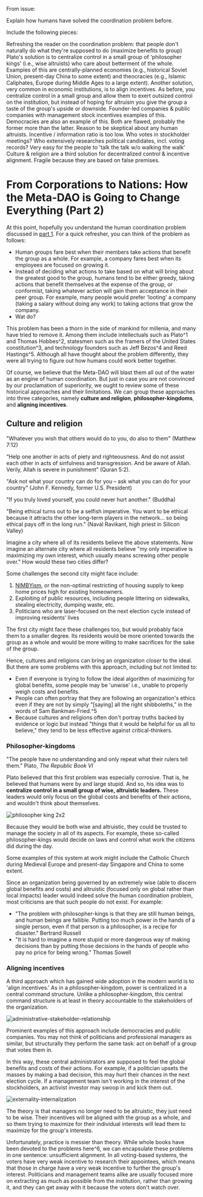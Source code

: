 From issue:

Explain how humans have solved the coordination problem before.

Include the following pieces:

Refreshing the reader on the coordination problem: that people don't naturally do what they're supposed to do (maximize benefits to group)
Plato's solution is to centralize control in a small group of 'philosopher kings' (i.e., wise altruists) who care about betterment of the whole. Examples of this are centrally-planned economies (e.g., historical Soviet Union, present-day China to some extent) and theocracies (e.g., Islamic Caliphates, Europe during Middle Ages to a large extent).
Another solution, very common in economic institutions, is to align incentives. As before, you centralize control in a small group and allow them to exert outsized control on the institution, but instead of hoping for altruism you give the group a taste of the group's upside or downside. Founder-led companies & public companies with management stock incentives examples of this. Democracies are also an example of this.
Both are flawed, probably the former more than the latter.
Reason to be skeptical about any human altruists.
Incentive / information ratio is too low. Who votes in stockholder meetings? Who extensively researches political candidates, incl. voting records? Very easy for the people to 'talk the talk w/o walking the walk'
Culture & religion are a third solution for decentralized control & incentive alignment. Fragile because they are based on false premises.

# From Corporations to Nations: How the Meta-DAO is Going to Change Everything (Part 2)

At this point, hopefully you understand the human coordination problem discussed in [part 1](https://medium.com/@metaproph3t/from-corporations-to-nations-how-the-meta-dao-is-going-to-change-everything-part-1-a8657562b12e). For a quick refresher, you can think of the problem as follows:
- Human groups fare best when their members take actions that benefit the group as a whole. For example, a company fares best when its employees are focused on growing it.
- Instead of deciding what actions to take based on what will bring about the greatest good to the group, humans tend to be either greedy, taking actions that benefit themselves at the expense of the group, or conformist, taking whatever action will gain them acceptance in their peer group. For example, many people would prefer 'looting' a company (taking a salary without doing any work) to taking actions that grow the company.
- Wat do?

This problem has been a thorn in the side of mankind for millenia, and many have tried to remove it. Among them include intellectuals such as Plato^1 and Thomas Hobbes^2, statesmen such as the framers of the United States constitution^3, and technology founders such as Jeff Bezos^4 and Reed Hastings^5. Although all have thought about the problem differently, they were all trying to figure out how humans could work better together.

Of course, we believe that the Meta-DAO will blast them all out of the water as an engine of human coordination. But just in case you are not convinced by our proclamation of superiority, we ought to review some of these historical approaches and their limitations. We can group these approaches into three categories, namely **culture and religion**, **philosopher-kingdoms**, and **aligning incentives**. 

## Culture and religion

"Whatever you wish that others would do to you, do also to them" (Matthew 7:12)

“Help one another in acts of piety and righteousness. And do not assist each other in acts of sinfulness and transgression. And be aware of Allah. Verily, Allah is severe in punishment” (Quran 5:2).

"Ask not what your country can do for you – ask what you can do for your country" (John F. Kennedy, former U.S. President)

"If you truly loved yourself, you could never hurt another." (Buddha)

"Being ethical turns out to be a selfish imperative. You want to be ethical because it attracts the other long-term players in the network... so being ethical pays off in the long run." (Naval Ravikant, high priest in Silicon Valley)

Imagine a city where all of its residents believe the above statements. Now imagine an alternate city where all residents believe "my only imperative is maximizing my own interest, which usually means screwing other people over." How would these two cities differ? 

Some challenges the second city might face include:
1. [NIMBYism](https://en.wikipedia.org/wiki/NIMBY), or the non-optimal restricting of housing supply to keep home prices high for existing homeowners.
2. Exploiting of public resources, including people littering on sidewalks, stealing electricity, dumping waste, etc.
3. Politicians who are laser-focused on the next election cycle instead of improving residents' lives

The first city might face these challenges too, but would probably face them to a smaller degree. Its residents would be more oriented towards the group as a whole and would be more willing to make sacrifices for the sake of the group. 

Hence, cultures and religions can bring an organization *closer* to the ideal. But there are some problems with this approach, including but not limited to:
- Even if everyone is trying to follow the ideal algorithm of maximizing for global benefits, some people may be 'unwise' i.e., unable to properly weigh costs and benefits. 
- People can often portray that they are following an organization's ethics even if they are not by simply "[saying] all the right shibboleths," in the words of Sam Bankman-Fried.^5
- Because cultures and religions often don't portray truths backed by evidence or logic but instead "things that it would be helpful for us all to believe," they tend to be less effective against critical-thinkers. 

### Philosopher-kingdoms

"The people have no understanding and only repeat what their rulers tell them." Plato, *The Republic Book VI*

Plato believed that this first problem was especially corrosive. That is, he believed that humans were by and large stupid. And so, his idea was to **centralize control in a small group of wise, altruistic leaders.** These leaders would only focus on the global costs and benefits of their actions, and wouldn't think about themselves.

![philosopher king 2x2](media/altruistic-decision-maker.excalidraw.png)

Because they would be both wise and altruistic, they could be trusted to manage the society in all of its aspects. For example, these so-called philosopher-kings would decide on laws and control what work the citizens did during the day.

Some examples of this system at work might include the Catholic Church during Medieval Europe and present-day Singapore and China to some extent. 

Since an organization being governed by an extremely wise (able to discern global benefits and costs) and altruistic (focused only on global rather than local impacts) leader would indeed solve the human coordination problem, most criticisms are that such people do not exist. For example:
- "The problem with philosopher-kings is that they are still human beings, and human beings are fallible. Putting too much power in the hands of a single person, even if that person is a philosopher, is a recipe for disaster." Bertrand Russell
- "It is hard to imagine a more stupid or more dangerous way of making decisions than by putting those decisions in the hands of people who pay no price for being wrong." Thomas Sowell

### Aligning incentives

A third approach which has gained wide adoption in the modern world is to 'align incentives.' As in a philosopher-kingdom, power is centralized in a central command structure. Unlike a philosopher-kingdom, this central command structure is at least in theory accountable to the stakeholders of the organization.

![administrative-stakeholder-relationship](media/StakeholderAdministratorRelationship.excalidraw.png)

Prominent examples of this approach include democracies and public companies. You may not think of politicians and professional managers as similar, but structurally they perform the same task: act on behalf of a group that votes them in.

In this way, these central administrators are supposed to feel the global benefits and costs of their actions. For example, if a politician upsets the masses by making a bad decision, this may hurt their chances in the next election cycle. If a management team isn't working in the interest of the stockholders, an activist investor may swoop in and kick them out.

![externality-internalization](media/externality-internalization.excalidraw.png)

The theory is that managers no longer need to be altruistic, they just need to be wise. Their incentives will be aligned with the group as a whole, and so them trying to maximize for their individual interests will lead them to maximize for the group's interests.

Unfortunately, practice is messier than theory. While whole books have been devoted to the problems here^6, we can encapsulate these problems in one sentence: unsufficient alignment. In all voting-based systems, the voters have very weak incentive to research their appointees, which means that those in charge have a very weak incentive to further the group's interest. Politicians and management teams alike are usually focused more on extracting as much as possible from the institution, rather than growing it, and they can get away with it because the voters don't watch over.

[1]: https://en.wikipedia.org/wiki/Republic_(Plato)
[2]: https://en.wikipedia.org/wiki/Leviathan_(Hobbes_book)
[3]: https://constitution.congress.gov/constitution/
[4]: https://www.aboutamazon.com/about-us/leadership-principles
[5]: https://www.slideshare.net/AytaKorkusuz/reed-hastings-ceo-netflix-culture

[1]: https://www.un.org/en/about-us/member-states
[2]: https://focus.world-exchanges.org/articles/number-listed-companies
[3]: https://www.reference.com/world-view/many-religions-world-8f3af083e8592895
[4]: https://www.newworldencyclopedia.org/entry/Institutional_economics
[5]: https://www.vox.com/future-perfect/23462333/sam-bankman-fried-ftx-cryptocurrency-effective-altruism-crypto-bahamas-philanthropy
[6]: https://books.google.com/books/about/Managing_the_Commons_Second_Edition.html?id=Td2turpuRX8C
